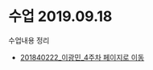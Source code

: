 # 수업 2019.09.18
수업내용 정리

* [201840222_이광민_4주차 페이지로 이동](https://github.com/raim201840222/php_201840222/blob/master/201840222_이광민_4주차.pptx)